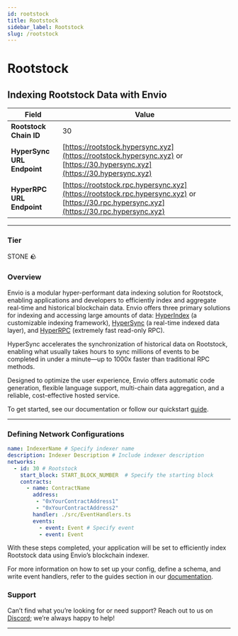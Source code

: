 ```yaml
---
id: rootstock
title: Rootstock
sidebar_label: Rootstock
slug: /rootstock
---
```


# Rootstock

## Indexing Rootstock Data with Envio

| **Field**                     | **Value**                                                                                          |
|-------------------------------|----------------------------------------------------------------------------------------------------|
| **Rootstock Chain ID**     | 30                                                                                            |
| **HyperSync URL Endpoint**    | [https://rootstock.hypersync.xyz](https://rootstock.hypersync.xyz) or [https://30.hypersync.xyz](https://30.hypersync.xyz) |
| **HyperRPC URL Endpoint**     | [https://rootstock.rpc.hypersync.xyz](https://rootstock.rpc.hypersync.xyz) or [https://30.rpc.hypersync.xyz](https://30.rpc.hypersync.xyz) |

---

### Tier

STONE 🪨

### Overview

Envio is a modular hyper-performant data indexing solution for Rootstock, enabling applications and developers to efficiently index and aggregate real-time and historical blockchain data. Envio offers three primary solutions for indexing and accessing large amounts of data: [HyperIndex](/docs/HyperIndex/overview) (a customizable indexing framework), [HyperSync](/docs/HyperSync/overview) (a real-time indexed data layer), and [HyperRPC](/docs/HyperRPC/overview-hyperrpc) (extremely fast read-only RPC).

HyperSync accelerates the synchronization of historical data on Rootstock, enabling what usually takes hours to sync millions of events to be completed in under a minute—up to 1000x faster than traditional RPC methods.

Designed to optimize the user experience, Envio offers automatic code generation, flexible language support, multi-chain data aggregation, and a reliable, cost-effective hosted service.

To get started, see our documentation or follow our quickstart [guide](/docs/HyperIndex/contract-import).

---

### Defining Network Configurations

```yaml
name: IndexerName # Specify indexer name
description: Indexer Description # Include indexer description
networks:
  - id: 30 # Rootstock  
    start_block: START_BLOCK_NUMBER  # Specify the starting block
    contracts:
      - name: ContractName
        address:
         - "0xYourContractAddress1"
         - "0xYourContractAddress2"
        handler: ./src/EventHandlers.ts
        events:
          - event: Event # Specify event
          - event: Event
```

With these steps completed, your application will be set to efficiently index Rootstock data using Envio’s blockchain indexer.

For more information on how to set up your config, define a schema, and write event handlers, refer to the guides section in our [documentation](/docs/HyperIndex/configuration-file).

### Support

Can’t find what you’re looking for or need support? Reach out to us on [Discord](https://discord.com/invite/Q9qt8gZ2fX); we’re always happy to help!

---
